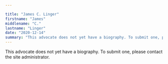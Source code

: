 ```yaml
---

title: "James C. Linger"
firstname: "James"
middlename: "C."
lastname: "Linger"
date: "2020-12-14"
summary: "This advocate does not yet have a biography. To submit one, please contact the site administrator."
---
```

This advocate does not yet have a biography. To submit one, please contact the site administrator.

